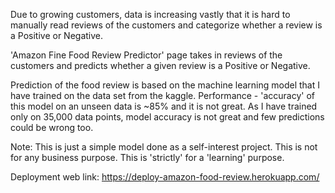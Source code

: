 Due to growing customers, data is increasing vastly that it is hard to manually read reviews of the customers and categorize whether a review is a Positive or Negative.

'Amazon Fine Food Review Predictor' page takes in reviews of the customers and predicts whether a given review is a Positive or Negative.

Prediction of the food review is based on the machine learning model that I have trained on the data set from the kaggle. Performance - 'accuracy' of this model on an unseen data is ~85% and it is not great. As I have trained only on 35,000 data points, model accuracy is not great and few predictions could be wrong too.

Note: This is just a simple model done as a self-interest project. This is not for any business purpose. This is 'strictly' for a 'learning' purpose.

Deployment web link: https://deploy-amazon-food-review.herokuapp.com/
